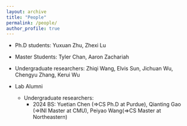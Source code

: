 ```yaml
---
layout: archive
title: "People"
permalink: /people/
author_profile: true
---
```

* Ph.D students: Yuxuan Zhu, Zhexi Lu
* Master Students: Tyler Chan, Aaron Zachariah
* Undergraduate researchers: Zhiqi Wang, Elvis Sun, Jichuan Wu, Chengyu Zhang, Kerui Wu

* Lab Alumni
    - Undergraduate researchers:
        - 2024 BS: Yuetian Chen (=>CS Ph.D at Purdue), Qianting Gao (=>INI Master at CMU), Peiyao Wang(=>CS Master at Northeastern)
